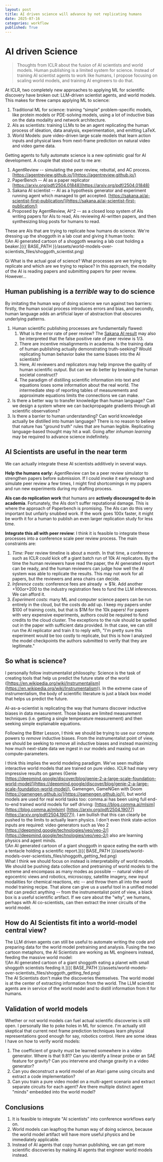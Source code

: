 ```yaml
---
layout: post
title: AI driven science will advance by not replicating humans
date: 2025-07-16
categories: workflow
published: True
---
```

# AI driven Science

> Thoughts from ICLR about the fusion of AI scientists and world models. Human publishing is a limited system for science. Instead of training AI scientist agents to work like humans, I propose focusing on scaling world models, and training AI engineers to do that.

At ICLR, two completely new approaches to applying ML for scientific discovery have broken out: LLM-driven scientist agents, and world models. This makes for three camps applying ML to science:

1. Traditional ML for science: training “simple” problem-specific models, like protein models or PDE-solving models, using a lot of inductive bias on the data modality and network architecture.  
2. AIs as scientists: training LLMs to be an agent replicating the human process of ideation, data analysis, experimentation, and emitting LaTeX.  
3. World Models: pure video-driven large scale models that learn action inputs and physical laws from next-frame prediction on natural video and video game data.

Getting agents to fully automate science is a new optimistic goal for AI development. A couple that stood out to me are:

1. AgentReview -- simulating the peer review, rebuttal, and AC process. [https://agentreview.github.io/](https://agentreview.github.io/)   
2. PaperBench -- AI as a paper replicator [https://arxiv.org/pdf/2504.01848](https://arxiv.org/pdf/2504.01848)   
3. Sakana AI scientist -- AI as a hypothesis generator and experiment running agent which managed to get accepted. [https://sakana.ai/ai-scientist-first-publication/](https://sakana.ai/ai-scientist-first-publication/)   
4. Proposed by AgentReview, AI^2 -- as a closed loop system of AIs writing papers for AIs to read, AIs reviewing AI-written papers, and then synthesizing blog posts for humans to read.

These are AIs that are trying to replicate how humans do science. We're dressing up the shoggoth in a lab coat and giving it human tools:  
![An AI generated cartoon of a shoggoth wearing a lab coat holding a beaker.]({{ BASE_PATH }}/assets/world-models-over-scientists_files/shoggoth_scientist.png) 

Gi What is the actual goal of science? What processes are we trying to replicate and which are we trying to replace? In this approach, the modality of the AI is reading papers and submitting papers for peer review. However...

## Human publishing is a *terrible* way to do science

By imitating the human way of doing science we run against two barriers: firstly, the human social process introduces errors and bias, and secondly, human language adds an artificial layer of abstraction that obscures underlying patterns.

1. Human scientific publishing processes are fundamentally flawed:   
   1. What is the error rate of peer review? The [Sakana AI result](https://sakana.ai/ai-scientist-first-publication/) may also be interpreted that the false positive rate of peer review is 1/3.  
   2. There are incentive misalignments in academia. Is the training data of human publishing actually demonstrating truth-seeking? Would replicating human behavior bake the same biases into the AI scientists?  
   3. Here, AI reviewers and replicators may help improve the quality of human scientific output. But can we do better by breaking the human societal construct?   
   4. The paradigm of distilling scientific information into text and equations loses some information about the real world. The intermediate step of reporting tables of measurements and approximate equations limits the connections we can make.  
2. Is there a better way to transfer knowledge than human language? Can we design a system where we can backpropagate gradients through all scientific observations?  
3. Is there a barrier to human understanding? Can world knowledge actually be distilled into human language? There is no reason to believe that nature has "ground truth" rules that are human legible. Replicating language-based thought may hit a wall. Going after *inhuman learning* may be required to advance science indefinitely.

## AI Scientists are useful in the near term

We can actually integrate these AI scientists additively in several ways.

**Help the humans early:** AgentReview can be a peer review simulator to strengthen papers before submission. If I could invoke it early enough and simulate peer review a few times, I might find shortcomings in my papers and run new experiments during my drafting process.

**AIs can do replication work** that humans are **actively discouraged to do in academia**. Fortunately, the AIs don't suffer reputational damage. This is where the approach of Paperbench is promising. The AIs can do this very important but unfairly snubbed work. If the work goes 100x faster, it might be worth it for a human to publish an even larger replication study for less time.

**Integrate this all with peer review**: I think it is feasible to integrate these processes into a conference scale peer review process. The main constraints are:

1. *Time:* Peer review timeline is about a month. In that time, a conference such as ICLR could kick off a giant batch run of 10k AI replicators. By the time the human reviewers have read the paper, the AI generated report can be ready, and the human reviewers can judge how well the AI system was able to replicate the results. This may not work for all papers, but the reviewers and area chairs can decide.  
2. *Inference costs:* conference fees are already $\approx \$1k$. Add another +$100 or +$200 to the industry registration fees to fund the LLM inferences. We can afford it.  
3. *Experiment costs:* many ML and computer science papers can be run entirely in the cloud, but the costs do add up. I keep my papers under $100 of training costs, but that is $1M for the 10k papers! For papers with very expensive experiments, authors could be required to fund credits to the cloud cluster. The exceptions to the rule should be spelled out in the paper with sufficient data provided. In that case, we can still run the AI replicator and train it to reply with, "I'm pretty sure this experiment would be too costly to replicate, but this is how I analyzed the model checkpoints the authors submitted to verify that they are legitimate."

## So what is science?

I personally follow instrumentalist philosophy: Science is the task of creating tools that help us predict the future state of the world ([https://en.wikipedia.org/wiki/Instrumentalism](https://en.wikipedia.org/wiki/Instrumentalism)). In the extreme case of instrumentalism, the body of scientific literature is just a black box model that helps us predict the future. 

AI-as-a-scientist is replicating the way that humans discover inductive biases in data measurement. Those biases are limited measurement techniques (i.e. getting a single temperature measurement) and then seeking simple explainable equations.

Following the Bitter Lesson, I think we should be trying to use our compute powers to *remove* inductive biases. From the instrumentalist point of view, we should be seeking to remove all inductive biases and instead maximizing how much next-state data we ingest in our models and maxing out on compute-parameters. 

I think this implies the world modeling paradigm. We've seen multiple interactive world models that are trained on pure video. ICLR had many very impressive results on games (Genie [https://deepmind.google/discover/blog/genie-2-a-large-scale-foundation-world-model/](https://deepmind.google/discover/blog/genie-2-a-large-scale-foundation-world-model/), Gamengen, GameNGen with Doom [https://gamengen.github.io/](https://gamengen.github.io/)), but world models are used for real world tasks too: comma.ai has been using full end-to-end trained world models for self driving: [https://blog.comma.ai/mlsim](https://blog.comma.ai/mlsim) [https://arxiv.org/pdf/2504.19077](https://arxiv.org/pdf/2504.19077)). I am bullish that this can clearly be pushed to the limits to actually learn physics. I don't even think state-action inputs are required: video generators such as Veo 2 [https://deepmind.google/technologies/veo/veo-2/](https://deepmind.google/technologies/veo/veo-2/) also are learning physics and agent minds.  
![An AI generated cartoon of a giant shoggoth in space eating the earth with a tentacle holding a scientific report.]({{ BASE_PATH }}/assets/world-models-over-scientists_files/shoggoth_getting_fed.png)  
What I think we should focus on instead is interpretability of world models. We should be pushing data collection and pretraining of world models to the extreme and encompass as many modes as possible -- natural video of egocentric views and robotics, microscopy, satellite imagery, new input modalities for chemical reactions, etc -- and throw them all into the world model training recipe. That alone can give us a useful tool in a unified model that can predict anything -- from the instrumentalist point of view, a black box is a useful scientific artifact. If we care about the "why", we humans, perhaps with AI co-scientists, can then extract the inner circuits of the world model.

## How do AI Scientists fit into a world-model central view?

The LLM driven agents can still be useful to automate writing the code and preparing data for the world model pretraining and analysis. Fusing the two cartoon metaphors, the AI Scientists are working as ML engineers instead, feeding the massive world model:  
![An AI generated cartoon of a giant shoggoth eating a planet with small shoggoth scientists feeding it.]({{ BASE_PATH }}/assets/world-models-over-scientists_files/shoggoth_getting_fed.png)  
The AI Scientists don't make the discoveries themselves. The world model is at the center of extracting information from the world. The LLM scientist agents are in service of the world model and to distill information from it for humans.

## Validation of world models

Whether or not world models can fuel actual scientific discoveries is still open. I personally like to poke holes in ML for science. I'm actually still skeptical that current next frame prediction techniques learn physical representations good enough for say, robotics control. Here are some ideas I have on how to verify world models:

1. The coefficient of gravity must be learned somewhere in a video generator. Where is that 9.81? Can you identify a linear probe or an SAE feature for gravity? Can you intervene and change gravity in a video generator?  
2. Can you deconstruct a world model of an Atari game using circuits and extract a code implementation?  
3. Can you train a pure video model on a multi-agent scenario and extract separate circuits for each agent? Are there multiple distinct agent "minds" embedded into the world model? 

## Conclusions

1. It is feasible to integrate "AI scientists" into conference workflows early on.  
2. World models can leapfrog the human way of doing science, because the world model artifact will have more useful physics and be immediately applicable.  
3. Instead of AI agents that copy human publishing, we can get more scientific discoveries by making AI agents that engineer world models instead.
